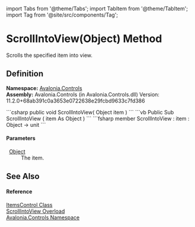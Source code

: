 import Tabs from '@theme/Tabs'; 
import TabItem from '@theme/TabItem'; 
import Tag from '@site/src/components/Tag'; 

# ScrollIntoView(Object) Method


Scrolls the specified item into view.



## Definition
**Namespace:** <a href="N_Avalonia_Controls">Avalonia.Controls</a>  
**Assembly:** Avalonia.Controls (in Avalonia.Controls.dll) Version: 11.2.0+68ab391c0a3653e0722638e29fcbd9633c7fd386

<Tabs groupId="api-code-preview">
<TabItem value="csharp" label="C#">
```csharp
public void ScrollIntoView(
	Object item
)
```
</TabItem>
<TabItem value="vb" label="VB">
```vb
Public Sub ScrollIntoView ( 
	item As Object
)
```
</TabItem>
<TabItem value="fsharp" label="F#">
```fsharp
member ScrollIntoView : 
        item : Object -> unit 
```
</TabItem>
</Tabs>



#### Parameters
<dl><dt>  <a href="https://learn.microsoft.com/dotnet/api/system.object" target="_blank" rel="noopener noreferrer">Object</a></dt><dd>The item.</dd></dl>

## See Also


#### Reference
<a href="T_Avalonia_Controls_ItemsControl">ItemsControl Class</a>  
<a href="Overload_Avalonia_Controls_ItemsControl_ScrollIntoView">ScrollIntoView Overload</a>  
<a href="N_Avalonia_Controls">Avalonia.Controls Namespace</a>  
